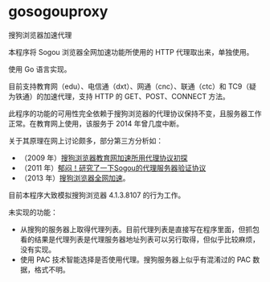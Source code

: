 # gosogouproxy
搜狗浏览器加速代理

本程序将 Sogou 浏览器全网加速功能所使用的 HTTP 代理取出来，单独使用。

使用 Go 语言实现。

目前支持教育网（edu）、电信通（dxt）、网通（cnc）、联通（ctc）和 TC9（疑为铁通）的加速代理，支持 HTTP 的 GET、POST、CONNECT 方法。

此程序的功能的可用性完全依赖于搜狗浏览器的代理协议保持不变，且服务器工作正常。在教育网上使用，该服务于 2014 年曾几度中断。

关于其原理在网上讨论颇多，部分第三方分析如：

* （2009 年）[搜狗浏览器教育网加速所用代理协议初探](http://apt-blog.net/exporing-the-protocol-of-sogou-browser)
* （2011 年）[郁闷！研究了一下Sogou的代理服务器验证协议](http://xiaoxia.org/2011/03/10/depressed-research-about-sogou-proxy-server-authentication-protocol/)
* （2013 年）[搜狗浏览器全网加速](http://zhiwei.li/text/2013/11/%E6%90%9C%E7%8B%97%E6%B5%8F%E8%A7%88%E5%99%A8%E5%85%A8%E7%BD%91%E5%8A%A0%E9%80%9F/)。

目前本程序大致模拟搜狗浏览器 4.1.3.8107 的行为工作。

未实现的功能：

* 从搜狗的服务器上取得代理列表。目前代理列表是直接写在程序里面，但抓包看的结果是代理列表是代理服务器地址列表可以另行取得，但似乎比较麻烦，没有实现。
* 使用 PAC 技术智能选择是否使用代理。搜狗服务器上似乎有混淆过的 PAC 数据，格式不明。 
